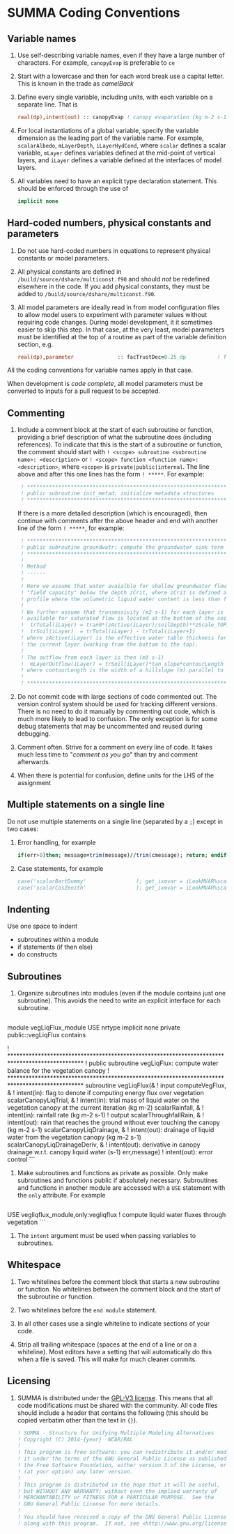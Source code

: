 # SUMMA Coding Conventions

## Variable names

 1. Use self-describing variable names, even if they have a large number of characters. For example, `canopyEvap` is preferable to `ce`

 1. Start with a lowercase and then for each word break use a capital letter. This is known in the trade as *camelBack*

 1. Define every single variable, including units, with each variable on a separate line. That is
    ```fortran
    real(dp),intent(out) :: canopyEvap ! canopy evaporation (kg m-2 s-1)
    ```
 1. For local instantiations of a global variable, specify the variable dimension as the leading part of the variable name. For example, `scalarAlbedo`, `mLayerDepth`, `iLayerHydCond`, where `scalar` defines a scalar variable, `mLayer` defines variables defined at the mid-point of vertical layers, and `iLayer` defines a variable defined at the interfaces of model layers.

 1. All variables need to have an explicit type declaration statement. This should be enforced through the use of

    ```fortran
    implicit none
    ```

## Hard-coded numbers, physical constants and parameters

 1. Do not use hard-coded numbers in equations to represent physical constants or model parameters.

 1. All physical constants are defined in `/build/source/dshare/multiconst.f90` and should *not* be redefined elsewhere in the code. If you add physical constants, they must be added to `/build/source/dshare/multiconst.f90`.

 1. All model parameters are ideally read in from model configuration files to allow model users to experiment with parameter values without requiring code changes. During model development, it it sometimes easier to skip this step. In that case, at the very least, model parameters must be identified at the top of a routine as part of the variable definition section, e.g.
    ```fortran
    real(dp),parameter              :: facTrustDec=0.25_dp          ! factor decrease in the trust region
    ```
 All the coding conventions for variable names apply in that case.

 When development is _code complete_, all model parameters must be converted to inputs for a pull request to be accepted.

## Commenting

 1. Include a comment block at the start of each subroutine or function, providing a brief description of what the subroutine does (including references). To indicate that this is the start of a subroutine or function, the comment should start with `! <scope> subroutine <subroutine name>: <description>` or `! <scope> function <function name>: <description>`, where `<scope>` is `private|public|internal`. The line above and after this one lines has the form `! *****`. For example:

    ```fortran
     ! ************************************************************************************************
     ! public subroutine init_metad: initialize metadata structures
     ! ************************************************************************************************
    ```

    If there is a more detailed description (which is encouraged), then continue with comments after the above header and end with another line of the form `! *****`, for example:

    ```fortran
     ! ************************************************************************************************
     ! public subroutine groundwatr: compute the groundwater sink term in Richards' equation
     ! ************************************************************************************************
     !
     ! Method
     ! ------
     !
     ! Here we assume that water avaialble for shallow groundwater flow includes is all water above
     ! "field capacity" below the depth zCrit, where zCrit is defined as the lowest point in the soil
     ! profile where the volumetric liquid water content is less than field capacity.
     !
     ! We further assume that transmssivity (m2 s-1) for each layer is defined asuming that the water
     ! available for saturated flow is located at the bottom of the soil profile. Specifically:
     !  trTotal(iLayer) = tran0*(zActive(iLayer)/soilDepth)**zScale_TOPMODEL
     !  trSoil(iLayer)  = trTotal(iLayer) - trTotal(iLayer+1)
     ! where zActive(iLayer) is the effective water table thickness for all layers up to and including
     ! the current layer (working from the bottom to the top).
     !
     ! The outflow from each layer is then (m3 s-1)
     !  mLayerOutflow(iLayer) = trSoil(iLayer)*tan_slope*contourLength
     ! where contourLength is the width of a hillslope (m) parallel to a stream
     !
     ! ************************************************************************************************
    ```

 1. Do not commit code with large sections of code commented out. The version control system should be used for tracking different versions. There is no need to do it manually by commenting out code, which is much more likely to lead to confusion. The only exception is for some debug statements that may be uncommented and reused during debugging.

 1. Comment often. Strive for a comment on every line of code. It takes much less time to "*comment as you go*" than try and comment afterwards.

 3. When there is potential for confusion, define units for the LHS of the assignment

## Multiple statements on a single line

Do not use multiple statements on a single line (separated by a `;`) except in two cases:

 1. Error handling, for example

    ```fortran
    if(err>0)then; message=trim(message)//trim(cmessage); return; endif
    ```

 1. Case statements, for example

    ```fortran
    case('scalarBartDummy'                ); get_ixmvar = iLookMVAR%scalarBartDummy                  ! dummy variable for bart (-)
    case('scalarCosZenith'                ); get_ixmvar = iLookMVAR%scalarCosZenith                  ! cosine of the solar zenith angle (0-1)
    ```

## Indenting

Use one space to indent

 * subroutines within a module
 * if statements (if then else)
 * do constructs

## Subroutines

 1. Organize subroutines into modules (even if the module contains just one subroutine). This avoids the need to write an explicit interface for each subroutine.

    ```fortran
module vegLiqFlux_module
USE nrtype
implicit none
private
public::vegLiqFlux
contains


 ! ************************************************************************************************
 ! public subroutine vegLiqFlux: compute water balance for the vegetation canopy
 ! ************************************************************************************************
 subroutine vegLiqFlux(&
                       ! input
                       computeVegFlux,               & ! intent(in): flag to denote if computing energy flux over vegetation
                       scalarCanopyLiqTrial,         & ! intent(in): trial mass of liquid water on the vegetation canopy at the current iteration (kg m-2)
                       scalarRainfall,               & ! intent(in): rainfall rate (kg m-2 s-1)
                       ! output
                       scalarThroughfallRain,        & ! intent(out): rain that reaches the ground without ever touching the canopy (kg m-2 s-1)
                       scalarCanopyLiqDrainage,      & ! intent(out): drainage of liquid water from the vegetation canopy (kg m-2 s-1)
                       scalarCanopyLiqDrainageDeriv, & ! intent(out): derivative in canopy drainage w.r.t. canopy liquid water (s-1)
                       err,message)                    ! intent(out): error control
    ```

 1. Make subroutines and functions as private as possible. Only make subroutines and functions public if absolutely necessary. Subroutines and functions in another module are accessed with a `USE` statement with the `only` attribute. For example

    ```fortran
 USE vegliqflux_module,only:vegliqflux                ! compute liquid water fluxes through vegetation
    ```

 1. The `intent` argument must be used when passing variables to subroutines.

## Whitespace

 1. Two whitelines before the comment block that starts a new subroutine or function. No whitelines between the comment block and the start of the subroutine or function.

 1. Two whitelines before the `end module` statement.

 1. In all other cases use a single whiteline to indicate sections of your code.

 1. Strip all trailing whitespace (spaces at the end of a line or on a whiteline). Most editors have a setting that will automatically do this when a file is saved. This will make for much cleaner commits.

## Licensing

 1. SUMMA is distributed under the [GPL-V3 license](http://www.gnu.org/licenses/gpl.html). This means that all code modifications must be shared with the community. All code files should include a header that contains the following (this should be copied verbatim other than the text in `{}`).

    ```fortran
    ! SUMMA - Structure for Unifying Multiple Modeling Alternatives
    ! Copyright (C) 2014-{year}  NCAR/RAL
    !
    ! This program is free software: you can redistribute it and/or modify
    ! it under the terms of the GNU General Public License as published by
    ! the Free Software Foundation, either version 3 of the License, or
    ! (at your option) any later version.
    !
    ! This program is distributed in the hope that it will be useful,
    ! but WITHOUT ANY WARRANTY; without even the implied warranty of
    ! MERCHANTABILITY or FITNESS FOR A PARTICULAR PURPOSE.  See the
    ! GNU General Public License for more details.
    !
    ! You should have received a copy of the GNU General Public License
    ! along with this program.  If not, see <http://www.gnu.org/licenses/>.
    ```
